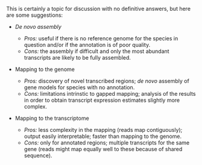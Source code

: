This is certainly a topic for discussion with no definitive answers, but here are some suggestions:

* *De novo assembly*
  * *Pros:* useful if there is no reference genome for the species in question and/or if the annotation is of poor quality.
  * *Cons:* the assembly if difficult and only the most abundant transcripts are likely to be fully assembled.

* Mapping to the genome
  * *Pros:* discovery of novel transcribed regions; *de novo* assembly of gene models for species with no annotation.
  * *Cons:* limitations intrinstic to gapped mapping; analysis of the results in order to obtain transcript expression estimates slightly more complex.

* Mapping to the transcriptome
  * *Pros:* less complexity in the mapping (reads map contiguously); output easily interpretable; faster than mapping to the genome.
  * *Cons:* only for annotated regions; multiple transcripts for the same gene (reads might map equally well to these because of shared sequence).
  
